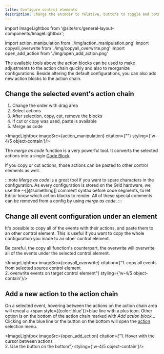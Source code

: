 ```yaml
---
title: Configure control elements
description: Change the encoder to relative, buttons to toggle and potmeters to different range
---
```


import ImageLightbox from '@site/src/general-layout-components/ImageLightbox';

import action_manipulation from './img/action_manipulation.png'
import copyall_overwrite from './img/copyall_overwrite.png'
import open_add_action from './img/open_add_action.png'

The available tools above the action blocks can be used to make adjustments to the action chain quickly and also to reorganize configurations. Beside altering the default configurations, you can also add new action blocks to the action chain.

## Change the selected event's action chain

1. Change the order with drag area
2. Select actions
3. After selection, copy, cut, remove the blocks
4. If cut or copy was used, paste is available
5. Merge as code

<ImageLightbox imageSrc={action_manipulation} citation={""} styling={'w-4/5 object-contain'}/>

The *merge as code* function is a very powerful tool. It converts the selected actions into a single [Code Block](/wiki/actions/code/code-block).

If you copy or cut actions, those actions can be pasted to other control elements as well.

:::note
*Merge as code* is a great tool if you want to spare characters in the configuration. As every configuration is stored on the Grid hardware, we use the --[[@something]] comment syntax before code segments, to let Editor know which action blocks to render. All of these special comments can be removed from a config by using *merge as code*.
:::

## Change all event configuration under an element

It's possible to copy all of the events with their actions, and paste them to an other control element. This is useful if you want to copy the whole configuration you made to an other control element.

Be careful, the copy all function's counterpart, the overwrite will overwrite all of the events under the selected control element.

<ImageLightbox imageSrc={copyall_overwrite} citation={"1. copy all events from selected source control element<br>2. overwrite events on target control element"} styling={'w-4/5 object-contain'}/>

## Add a new action to the action chain

On a selected event, hovering between the actions on the action chain area will reveal a <span style={{color:'blue'}}>blue line with a plus icon</span>. Other option is on the bottom of the action chain marked with *Add action block...* Clicking on the blue line or the button on the bottom will open the [action](/category/actions) selection menu.

<ImageLightbox imageSrc={open_add_action} citation={"1. Hover with the cursor between actions<br>2. Use the button on the bottom"} styling={'w-4/5 object-contain'}/>

<!-- ## Next steps

In the next articles we will go through the different control elements and their primary customization options. After learning about the indidual elements - and their options -, you can start to mix them. The table below should help you find the right starting point for you.

| Controller  | Primary events |
| ----------- | ----------- |
| PO16 | [potmeter](/guides/how-to-grid-editor/potmeter) |
| BU16 | [button](/guides/how-to-grid-editor/button) |
| EN16 | [encoder](/guides/how-to-grid-editor/encoder), [button](/guides/how-to-grid-editor/button) |
| PBF4 | [potmeter](/guides/how-to-grid-editor/potmeter) |
| EF44 | [encoder](/guides/how-to-grid-editor/encoder), [button](/guides/how-to-grid-editor/button), [potmeter](/guides/how-to-grid-editor/potmeter) | -->






